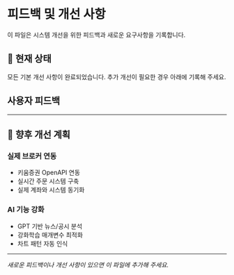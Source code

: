 # 피드백 및 개선 사항

이 파일은 시스템 개선을 위한 피드백과 새로운 요구사항을 기록합니다.

## 📝 현재 상태
모든 기본 개선 사항이 완료되었습니다. 추가 개선이 필요한 경우 아래에 기록해 주세요.

## 사용자 피드백


---

## 🔮 향후 개선 계획

### 실제 브로커 연동
- 키움증권 OpenAPI 연동
- 실시간 주문 시스템 구축
- 실제 계좌와 시스템 동기화

### AI 기능 강화  
- GPT 기반 뉴스/공시 분석
- 강화학습 매개변수 최적화
- 차트 패턴 자동 인식

---

*새로운 피드백이나 개선 사항이 있으면 이 파일에 추가해 주세요.*